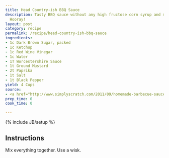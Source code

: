 ```yaml
---
title: Head Country-ish BBQ Sauce
description: Tasty BBQ sauce without any high fructose corn syrup and mostly organic.
  Hooray!
layout: post
category: recipe
permalink: /recipe/head-country-ish-bbq-sauce
ingredients:
- 1c Dark Brown Sugar, packed
- 1c Ketchup
- 1c Red Wine Vinegar
- 1c Water
- 1T Worcestershire Sauce
- 1t Ground Mustard
- 2t Paprika
- 1t Salt
- 1t Black Pepper
yield: 4 Cups
source:
- <a href="http://www.simplyscratch.com/2011/09/homemade-barbecue-sauce-part-1.html">Scratch option close to Head Country.</a>
prep_time: 0
cook_time: 0

---
```

{% include JB/setup %}

## Instructions

Mix everything together. Use a wisk.
